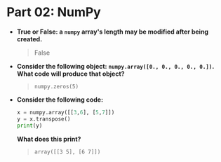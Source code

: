 # Part 02: NumPy

- **True or False: a `numpy` array's length may be modified after being created.**
    > False

- **Consider the following object: `numpy.array([0., 0., 0., 0., 0.])`. What code will produce that object?**
    > `numpy.zeros(5)`

- **Consider the following code:**
    ```python
    x = numpy.array([[3,6], [5,7]])
    y = x.transpose()
    print(y)
    ```
    **What does this print?**
    > `array([[3 5], [6 7]])`